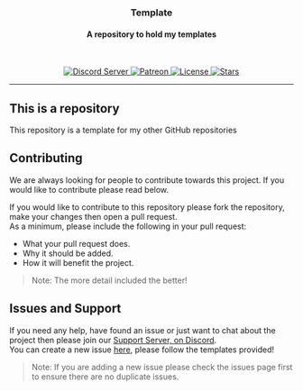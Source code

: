 <!-- Source: https://github.com/Exxonnnnnn/template -->

<!-- Logo (Remove comment if needed) -->
<!--
<h1 align="center">
    <a href="https://discord.gg/jUNbV5u" target="_blank">
        <img src="" alt="Logo">
    </a>
</h1>
-->

<!-- Title -->
<div align="center">
    <h3>Template</h3>
    <h4>A repository to hold my templates</h4>
</div>

<br>

<!-- Badges -->
<p align="center">
    <a href="https://discord.gg/jUNbV5u" target="_blank">
        <img src="https://img.shields.io/discord/769710808435261490.svg?logo=discord" alt="Discord Server">
    </a>
    <a href="https://patreon.com/_CreativeDevelopments" target="_blank">
        <img src="https://img.shields.io/badge/Patreon-__CreativeDevelopments-blue.svg?logo=patreon" alt="Patreon">
    </a>
    <a href="https://github.com/Exxonnnnnn/template/blob/main/LICENSE" target="_blank">
        <img src="https://img.shields.io/badge/license-Apache%202-blue.svg?logo=apache" alt="License">
    </a>
    <a href="https://github.com/Exxonnnnnn/template" target="_blank">
        <img src="https://img.shields.io/github/stars/Exxonnnnnn/template?style=social&logo=github" alt="Stars">
    </a>
</p>

---

<!-- Content -->

## This is a repository

This repository is a template for my other GitHub repositories

<!-- Contributing -->

## Contributing

We are always looking for people to contribute towards this project. If you would like to contribute please read below.

<!-- Add more ways if required, i.e for CDCommands added "Adding Supported Languages", can move this to a CONTRIBUTING.md file -->

If you would like to contribute to this repository please fork the repository, make your changes then open a pull request.  
As a minimum, please include the following in your pull request:

- What your pull request does.
- Why it should be added.
- How it will benefit the project.

> Note: The more detail included the better!

<!-- Issues & Support -->

## Issues and Support

If you need any help, have found an issue or just want to chat about the project then please join our [Support Server, on Discord](https://discord.gg/jUNbV5u).  
You can create a new issue [here](https://github.com/Exxonnnnnn/template/issues), please follow the templates provided!

> Note: If you are adding a new issue please check the issues page first to ensure there are no duplicate issues.
